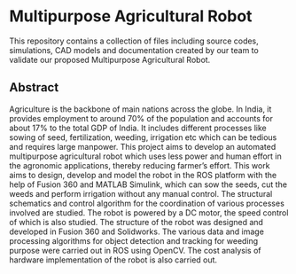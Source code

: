 <h1>Multipurpose Agricultural Robot</h1>

This repository contains a collection of files including source codes, simulations, CAD models and documentation created by our team to validate our proposed Multipurpose Agricultural Robot.

<!-- <img src="https://user-images.githubusercontent.com/101731831/180657955-475cdbe7-f38d-4b61-881a-f6c2c7e458a9.png" alt="alternatetext" width="500" height="370">
-->
<h2>Abstract</h2>

Agriculture is the backbone of main nations across the globe. In India, it provides employment to around 70% of the population and accounts for about 17% to the total GDP of India. It includes different processes like sowing of seed, fertilization, weeding, irrigation etc which can be tedious and requires large manpower. This project aims to develop an automated multipurpose agricultural robot which uses less power and human effort in the agronomic applications, thereby reducing farmer’s effort. This work aims to design, develop and model the robot in the ROS platform with the help of Fusion 360 and MATLAB Simulink, which can sow the seeds, cut the weeds and perform irrigation without any manual control. The structural schematics and control algorithm for the coordination of various processes involved are studied. The robot is powered by a DC motor, the speed control of which is also studied. The structure of the robot was designed and developed in Fusion 360 and Solidworks. The various data and image processing algorithms for object detection and tracking for weeding purpose were carried out in ROS using OpenCV. The cost analysis of hardware implementation of the robot is also carried out.
